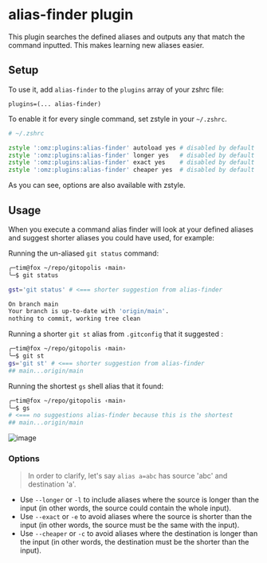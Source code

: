 # alias-finder plugin

This plugin searches the defined aliases and outputs any that match the command
inputted. This makes learning new aliases easier.

## Setup

To use it, add `alias-finder` to the `plugins` array of your zshrc file:

```
plugins=(... alias-finder)
```

To enable it for every single command, set zstyle in your `~/.zshrc`.

```zsh
# ~/.zshrc

zstyle ':omz:plugins:alias-finder' autoload yes # disabled by default
zstyle ':omz:plugins:alias-finder' longer yes   # disabled by default
zstyle ':omz:plugins:alias-finder' exact yes    # disabled by default
zstyle ':omz:plugins:alias-finder' cheaper yes  # disabled by default
```

As you can see, options are also available with zstyle.

## Usage

When you execute a command alias finder will look at your defined aliases and
suggest shorter aliases you could have used, for example:

Running the un-aliased `git status` command:

```sh
╭─tim@fox ~/repo/gitopolis ‹main›
╰─$ git status

gst='git status' # <=== shorter suggestion from alias-finder

On branch main
Your branch is up-to-date with 'origin/main'.
nothing to commit, working tree clean
```

Running a shorter `git st` alias from `.gitconfig` that it suggested :

```sh
╭─tim@fox ~/repo/gitopolis ‹main›
╰─$ git st
gs='git st' # <=== shorter suggestion from alias-finder
## main...origin/main
```

Running the shortest `gs` shell alias that it found:

```sh
╭─tim@fox ~/repo/gitopolis ‹main›
╰─$ gs
# <=== no suggestions alias-finder because this is the shortest
## main...origin/main
```

![image](https://github.com/ohmyzsh/ohmyzsh/assets/19378/39642750-fb10-4f1a-b7f9-f36789eeb01b)

### Options

> In order to clarify, let's say `alias a=abc` has source 'abc' and destination
> 'a'.

-   Use `--longer` or `-l` to include aliases where the source is longer than
    the input (in other words, the source could contain the whole input).
-   Use `--exact` or `-e` to avoid aliases where the source is shorter than the
    input (in other words, the source must be the same with the input).
-   Use `--cheaper` or `-c` to avoid aliases where the destination is longer
    than the input (in other words, the destination must be the shorter than the
    input).
